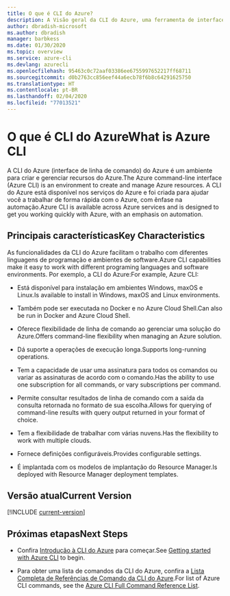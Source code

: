 ```yaml
---
title: O que é CLI do Azure?
description: A Visão geral da CLI do Azure, uma ferramenta de interface de linha de comando projetada para criar e gerenciar recursos do Azure, agora está disponível em ambientes Windows, maxOS e Linux.
author: dbradish-microsoft
ms.author: dbradish
manager: barbkess
ms.date: 01/30/2020
ms.topic: overview
ms.service: azure-cli
ms.devlang: azurecli
ms.openlocfilehash: 95463c0c72aaf03386ee6755997652217ff68711
ms.sourcegitcommit: d0b2763cc856eef44a6ecb78f6b8c64291625750
ms.translationtype: HT
ms.contentlocale: pt-BR
ms.lasthandoff: 02/04/2020
ms.locfileid: "77013521"
---
```

# <a name="what-is-azure-cli"></a><span data-ttu-id="41493-103">O que é CLI do Azure</span><span class="sxs-lookup"><span data-stu-id="41493-103">What is Azure CLI</span></span>

<span data-ttu-id="41493-104">A CLI do Azure (interface de linha de comando) do Azure é um ambiente para criar e gerenciar recursos do Azure.</span><span class="sxs-lookup"><span data-stu-id="41493-104">The Azure command-line interface (Azure CLI) is an environment to create and manage Azure resources.</span></span>  <span data-ttu-id="41493-105">A CLI do Azure está disponível nos serviços do Azure e foi criada para ajudar você a trabalhar de forma rápida com o Azure, com ênfase na automação.</span><span class="sxs-lookup"><span data-stu-id="41493-105">Azure CLI is available across Azure services and is designed to get you working quickly with Azure, with an emphasis on automation.</span></span>

## <a name="key-characteristics"></a><span data-ttu-id="41493-106">Principais características</span><span class="sxs-lookup"><span data-stu-id="41493-106">Key Characteristics</span></span>

<span data-ttu-id="41493-107">As funcionalidades da CLI do Azure facilitam o trabalho com diferentes linguagens de programação e ambientes de software.</span><span class="sxs-lookup"><span data-stu-id="41493-107">Azure CLI capabilities make it easy to work with different programing languages and software environments.</span></span>  <span data-ttu-id="41493-108">Por exemplo, a CLI do Azure:</span><span class="sxs-lookup"><span data-stu-id="41493-108">For example, Azure CLI:</span></span>

- <span data-ttu-id="41493-109">Está disponível para instalação em ambientes Windows, maxOS e Linux.</span><span class="sxs-lookup"><span data-stu-id="41493-109">Is available to install in Windows, maxOS and Linux environments.</span></span>

- <span data-ttu-id="41493-110">Também pode ser executada no Docker e no Azure Cloud Shell.</span><span class="sxs-lookup"><span data-stu-id="41493-110">Can also be run in Docker and Azure Cloud Shell.</span></span>
- <span data-ttu-id="41493-111">Oferece flexibilidade de linha de comando ao gerenciar uma solução do Azure.</span><span class="sxs-lookup"><span data-stu-id="41493-111">Offers command-line flexibility when managing an Azure solution.</span></span>
- <span data-ttu-id="41493-112">Dá suporte a operações de execução longa.</span><span class="sxs-lookup"><span data-stu-id="41493-112">Supports long-running operations.</span></span>
- <span data-ttu-id="41493-113">Tem a capacidade de usar uma assinatura para todos os comandos ou variar as assinaturas de acordo com o comando.</span><span class="sxs-lookup"><span data-stu-id="41493-113">Has the ability to use one subscription for all commands, or vary subscriptions per command.</span></span>
- <span data-ttu-id="41493-114">Permite consultar resultados de linha de comando com a saída da consulta retornada no formato de sua escolha.</span><span class="sxs-lookup"><span data-stu-id="41493-114">Allows for querying of command-line results with query output returned in your format of choice.</span></span>
- <span data-ttu-id="41493-115">Tem a flexibilidade de trabalhar com várias nuvens.</span><span class="sxs-lookup"><span data-stu-id="41493-115">Has the flexibility to work with multiple clouds.</span></span>
- <span data-ttu-id="41493-116">Fornece definições configuráveis.</span><span class="sxs-lookup"><span data-stu-id="41493-116">Provides configurable settings.</span></span>
- <span data-ttu-id="41493-117">É implantada com os modelos de implantação do Resource Manager.</span><span class="sxs-lookup"><span data-stu-id="41493-117">Is deployed with Resource Manager deployment templates.</span></span>

## <a name="current-version"></a><span data-ttu-id="41493-118">Versão atual</span><span class="sxs-lookup"><span data-stu-id="41493-118">Current Version</span></span>

[!INCLUDE [current-version](includes/current-version.md)]

## <a name="next-steps"></a><span data-ttu-id="41493-119">Próximas etapas</span><span class="sxs-lookup"><span data-stu-id="41493-119">Next Steps</span></span>

- <span data-ttu-id="41493-120">Confira [Introdução à CLI do Azure](get-started-with-azure-cli.md) para começar.</span><span class="sxs-lookup"><span data-stu-id="41493-120">See [Getting started with Azure CLI](get-started-with-azure-cli.md) to begin.</span></span>

- <span data-ttu-id="41493-121">Para obter uma lista de comandos da CLI do Azure, confira a [Lista Completa de Referências de Comando da CLI do Azure](/cli/azure/reference-index).</span><span class="sxs-lookup"><span data-stu-id="41493-121">For list of Azure CLI commands, see the [Azure CLI Full Command Reference List](/cli/azure/reference-index).</span></span>
